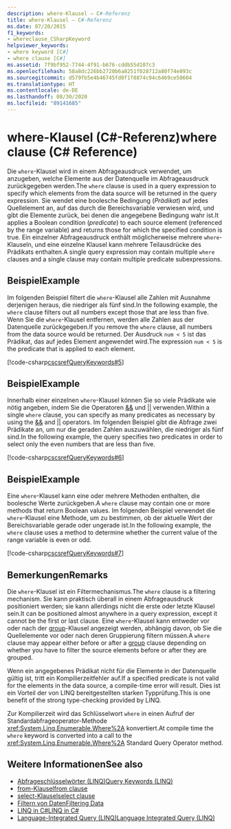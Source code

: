 ```yaml
---
description: where-Klausel – C#-Referenz
title: where-Klausel – C#-Referenz
ms.date: 07/20/2015
f1_keywords:
- whereclause_CSharpKeyword
helpviewer_keywords:
- where keyword [C#]
- where clause [C#]
ms.assetid: 7f9bf952-7744-4f91-b676-cddb55d107c3
ms.openlocfilehash: 58a8dc226bb2720b6a8251f028712a80f74e893c
ms.sourcegitcommit: d579fb5e4b46745fd0f1f8874c94c6469ce58604
ms.translationtype: HT
ms.contentlocale: de-DE
ms.lasthandoff: 08/30/2020
ms.locfileid: "89141685"
---
```

# <a name="where-clause-c-reference"></a><span data-ttu-id="ac4e7-103">where-Klausel (C#-Referenz)</span><span class="sxs-lookup"><span data-stu-id="ac4e7-103">where clause (C# Reference)</span></span>

<span data-ttu-id="ac4e7-104">Die `where`-Klausel wird in einem Abfrageausdruck verwendet, um anzugeben, welche Elemente aus der Datenquelle im Abfrageausdruck zurückgegeben werden.</span><span class="sxs-lookup"><span data-stu-id="ac4e7-104">The `where` clause is used in a query expression to specify which elements from the data source will be returned in the query expression.</span></span> <span data-ttu-id="ac4e7-105">Sie wendet eine boolesche Bedingung (*Prädikat*) auf jedes Quellelement an, auf das durch die Bereichsvariable verwiesen wird, und gibt die Elemente zurück, bei denen die angegebene Bedingung wahr ist.</span><span class="sxs-lookup"><span data-stu-id="ac4e7-105">It applies a Boolean condition (*predicate*) to each source element (referenced by the range variable) and returns those for which the specified condition is true.</span></span> <span data-ttu-id="ac4e7-106">Ein einzelner Abfrageausdruck enthält möglicherweise mehrere `where`-Klauseln, und eine einzelne Klausel kann mehrere Teilausdrücke des Prädikats enthalten.</span><span class="sxs-lookup"><span data-stu-id="ac4e7-106">A single query expression may contain multiple `where` clauses and a single clause may contain multiple predicate subexpressions.</span></span>

## <a name="example"></a><span data-ttu-id="ac4e7-107">Beispiel</span><span class="sxs-lookup"><span data-stu-id="ac4e7-107">Example</span></span>

<span data-ttu-id="ac4e7-108">Im folgenden Beispiel filtert die `where`-Klausel alle Zahlen mit Ausnahme derjenigen heraus, die niedriger als fünf sind.</span><span class="sxs-lookup"><span data-stu-id="ac4e7-108">In the following example, the `where` clause filters out all numbers except those that are less than five.</span></span> <span data-ttu-id="ac4e7-109">Wenn Sie die `where`-Klausel entfernen, werden alle Zahlen aus der Datenquelle zurückgegeben.</span><span class="sxs-lookup"><span data-stu-id="ac4e7-109">If you remove the `where` clause, all numbers from the data source would be returned.</span></span> <span data-ttu-id="ac4e7-110">Der Ausdruck `num < 5` ist das Prädikat, das auf jedes Element angewendet wird.</span><span class="sxs-lookup"><span data-stu-id="ac4e7-110">The expression `num < 5` is the predicate that is applied to each element.</span></span>

[!code-csharp[cscsrefQueryKeywords#5](~/samples/snippets/csharp/VS_Snippets_VBCSharp/CsCsrefQueryKeywords/CS/Where.cs#5)]

## <a name="example"></a><span data-ttu-id="ac4e7-111">Beispiel</span><span class="sxs-lookup"><span data-stu-id="ac4e7-111">Example</span></span>

<span data-ttu-id="ac4e7-112">Innerhalb einer einzelnen `where`-Klausel können Sie so viele Prädikate wie nötig angeben, indem Sie die Operatoren [&&](../operators/boolean-logical-operators.md#conditional-logical-and-operator-) und [&#124;&#124;](../operators/boolean-logical-operators.md#conditional-logical-or-operator-) verwenden.</span><span class="sxs-lookup"><span data-stu-id="ac4e7-112">Within a single `where` clause, you can specify as many predicates as necessary by using the [&&](../operators/boolean-logical-operators.md#conditional-logical-and-operator-) and [&#124;&#124;](../operators/boolean-logical-operators.md#conditional-logical-or-operator-) operators.</span></span> <span data-ttu-id="ac4e7-113">Im folgenden Beispiel gibt die Abfrage zwei Prädikate an, um nur die geraden Zahlen auszuwählen, die niedriger als fünf sind.</span><span class="sxs-lookup"><span data-stu-id="ac4e7-113">In the following example, the query specifies two predicates in order to select only the even numbers that are less than five.</span></span>

[!code-csharp[cscsrefQueryKeywords#6](~/samples/snippets/csharp/VS_Snippets_VBCSharp/CsCsrefQueryKeywords/CS/Where.cs#6)]  

## <a name="example"></a><span data-ttu-id="ac4e7-114">Beispiel</span><span class="sxs-lookup"><span data-stu-id="ac4e7-114">Example</span></span>

<span data-ttu-id="ac4e7-115">Eine `where`-Klausel kann eine oder mehrere Methoden enthalten, die boolesche Werte zurückgeben.</span><span class="sxs-lookup"><span data-stu-id="ac4e7-115">A `where` clause may contain one or more methods that return Boolean values.</span></span> <span data-ttu-id="ac4e7-116">Im folgenden Beispiel verwendet die `where`-Klausel eine Methode, um zu bestimmen, ob der aktuelle Wert der Bereichsvariable gerade oder ungerade ist.</span><span class="sxs-lookup"><span data-stu-id="ac4e7-116">In the following example, the `where` clause uses a method to determine whether the current value of the range variable is even or odd.</span></span>

[!code-csharp[cscsrefQueryKeywords#7](~/samples/snippets/csharp/VS_Snippets_VBCSharp/CsCsrefQueryKeywords/CS/Where.cs#7)]

## <a name="remarks"></a><span data-ttu-id="ac4e7-117">Bemerkungen</span><span class="sxs-lookup"><span data-stu-id="ac4e7-117">Remarks</span></span>

<span data-ttu-id="ac4e7-118">Die `where`-Klausel ist ein Filtermechanismus.</span><span class="sxs-lookup"><span data-stu-id="ac4e7-118">The `where` clause is a filtering mechanism.</span></span> <span data-ttu-id="ac4e7-119">Sie kann praktisch überall in einem Abfrageausdruck positioniert werden; sie kann allerdings nicht die erste oder letzte Klausel sein.</span><span class="sxs-lookup"><span data-stu-id="ac4e7-119">It can be positioned almost anywhere in a query expression, except it cannot be the first or last clause.</span></span> <span data-ttu-id="ac4e7-120">Eine `where`-Klausel kann entweder vor oder nach der [group](group-clause.md)-Klausel angezeigt werden, abhängig davon, ob Sie die Quellelemente vor oder nach deren Gruppierung filtern müssen.</span><span class="sxs-lookup"><span data-stu-id="ac4e7-120">A `where` clause may appear either before or after a [group](group-clause.md) clause depending on whether you have to filter the source elements before or after they are grouped.</span></span>

<span data-ttu-id="ac4e7-121">Wenn ein angegebenes Prädikat nicht für die Elemente in der Datenquelle gültig ist, tritt ein Kompilierzeitfehler auf.</span><span class="sxs-lookup"><span data-stu-id="ac4e7-121">If a specified predicate is not valid for the elements in the data source, a compile-time error will result.</span></span> <span data-ttu-id="ac4e7-122">Dies ist ein Vorteil der von LINQ bereitgestellten starken Typprüfung.</span><span class="sxs-lookup"><span data-stu-id="ac4e7-122">This is one benefit of the strong type-checking provided by LINQ.</span></span>

<span data-ttu-id="ac4e7-123">Zur Kompilierzeit wird das Schlüsselwort `where` in einen Aufruf der Standardabfrageoperator-Methode <xref:System.Linq.Enumerable.Where%2A> konvertiert.</span><span class="sxs-lookup"><span data-stu-id="ac4e7-123">At compile time the `where` keyword is converted into a call to the <xref:System.Linq.Enumerable.Where%2A> Standard Query Operator method.</span></span>

## <a name="see-also"></a><span data-ttu-id="ac4e7-124">Weitere Informationen</span><span class="sxs-lookup"><span data-stu-id="ac4e7-124">See also</span></span>

- [<span data-ttu-id="ac4e7-125">Abfrageschlüsselwörter (LINQ)</span><span class="sxs-lookup"><span data-stu-id="ac4e7-125">Query Keywords (LINQ)</span></span>](query-keywords.md)
- [<span data-ttu-id="ac4e7-126">from-Klausel</span><span class="sxs-lookup"><span data-stu-id="ac4e7-126">from clause</span></span>](from-clause.md)
- [<span data-ttu-id="ac4e7-127">select-Klausel</span><span class="sxs-lookup"><span data-stu-id="ac4e7-127">select clause</span></span>](select-clause.md)
- [<span data-ttu-id="ac4e7-128">Filtern von Daten</span><span class="sxs-lookup"><span data-stu-id="ac4e7-128">Filtering Data</span></span>](../../programming-guide/concepts/linq/filtering-data.md)
- [<span data-ttu-id="ac4e7-129">LINQ in C#</span><span class="sxs-lookup"><span data-stu-id="ac4e7-129">LINQ in C#</span></span>](../../linq/index.md)
- [<span data-ttu-id="ac4e7-130">Language-Integrated Query (LINQ)</span><span class="sxs-lookup"><span data-stu-id="ac4e7-130">Language Integrated Query (LINQ)</span></span>](../../programming-guide/concepts/linq/index.md)
